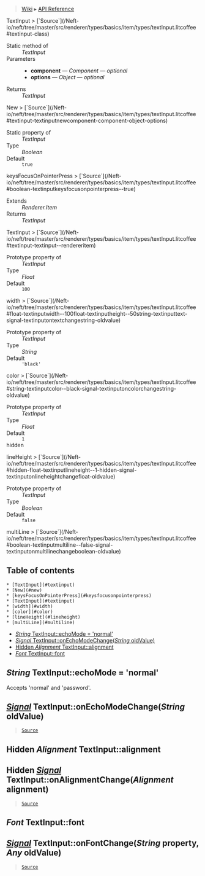 > [Wiki](Home) ▸ [API Reference](API-Reference)

<dl></dl>
TextInput
> [`Source`](/Neft-io/neft/tree/master/src/renderer/types/basics/item/types/textInput.litcoffee#textinput-class)

<dl><dt>Static method of</dt><dd><i>TextInput</i></dd><dt>Parameters</dt><dd><ul><li><b>component</b> — <i>Component</i> — <i>optional</i></li><li><b>options</b> — <i>Object</i> — <i>optional</i></li></ul></dd><dt>Returns</dt><dd><i>TextInput</i></dd></dl>
New
> [`Source`](/Neft-io/neft/tree/master/src/renderer/types/basics/item/types/textInput.litcoffee#textinput-textinputnewcomponent-component-object-options)

<dl><dt>Static property of</dt><dd><i>TextInput</i></dd><dt>Type</dt><dd><i>Boolean</i></dd><dt>Default</dt><dd><code>true</code></dd></dl>
keysFocusOnPointerPress
> [`Source`](/Neft-io/neft/tree/master/src/renderer/types/basics/item/types/textInput.litcoffee#boolean-textinputkeysfocusonpointerpress--true)

<dl><dt>Extends</dt><dd><i>Renderer.Item</i></dd><dt>Returns</dt><dd><i>TextInput</i></dd></dl>
TextInput
> [`Source`](/Neft-io/neft/tree/master/src/renderer/types/basics/item/types/textInput.litcoffee#textinput-textinput--rendereritem)

<dl><dt>Prototype property of</dt><dd><i>TextInput</i></dd><dt>Type</dt><dd><i>Float</i></dd><dt>Default</dt><dd><code>100</code></dd></dl>
width
> [`Source`](/Neft-io/neft/tree/master/src/renderer/types/basics/item/types/textInput.litcoffee#float-textinputwidth--100float-textinputheight--50string-textinputtext-signal-textinputontextchangestring-oldvalue)

<dl><dt>Prototype property of</dt><dd><i>TextInput</i></dd><dt>Type</dt><dd><i>String</i></dd><dt>Default</dt><dd><code>'black'</code></dd></dl>
color
> [`Source`](/Neft-io/neft/tree/master/src/renderer/types/basics/item/types/textInput.litcoffee#string-textinputcolor--black-signal-textinputoncolorchangestring-oldvalue)

<dl><dt>Prototype property of</dt><dd><i>TextInput</i></dd><dt>Type</dt><dd><i>Float</i></dd><dt>Default</dt><dd><code>1</code></dd><dt>hidden</dt></dl>
lineHeight
> [`Source`](/Neft-io/neft/tree/master/src/renderer/types/basics/item/types/textInput.litcoffee#hidden-float-textinputlineheight--1-hidden-signal-textinputonlineheightchangefloat-oldvalue)

<dl><dt>Prototype property of</dt><dd><i>TextInput</i></dd><dt>Type</dt><dd><i>Boolean</i></dd><dt>Default</dt><dd><code>false</code></dd></dl>
multiLine
> [`Source`](/Neft-io/neft/tree/master/src/renderer/types/basics/item/types/textInput.litcoffee#boolean-textinputmultiline--false-signal-textinputonmultilinechangeboolean-oldvalue)

## Table of contents
    * [TextInput](#textinput)
    * [New](#new)
    * [keysFocusOnPointerPress](#keysfocusonpointerpress)
    * [TextInput](#textinput)
    * [width](#width)
    * [color](#color)
    * [lineHeight](#lineheight)
    * [multiLine](#multiline)
  * [*String* TextInput::echoMode = 'normal'](#string-textinputechomode--normal)
  * [*Signal* TextInput::onEchoModeChange(*String* oldValue)](#signal-textinputonechomodechangestring-oldvalue)
  * [Hidden *Alignment* TextInput::alignment](#hidden-alignment-textinputalignment)
  * [*Font* TextInput::font](#font-textinputfont)

*String* TextInput::echoMode = 'normal'
---------------------------------------

Accepts 'normal' and 'password'.

## [*Signal*](/Neft-io/neft/wiki/Signal-API.md#class-signal) TextInput::onEchoModeChange(*String* oldValue)

> [`Source`](/Neft-io/neft/tree/master/src/renderer/types/basics/item/types/textInput.litcoffee#signal-textinputonechomodechangestring-oldvalue)

Hidden *Alignment* TextInput::alignment
---------------------------------------
## Hidden [*Signal*](/Neft-io/neft/wiki/Signal-API.md#class-signal) TextInput::onAlignmentChange(*Alignment* alignment)

> [`Source`](/Neft-io/neft/tree/master/src/renderer/types/basics/item/types/textInput.litcoffee#hidden-alignment-textinputalignment-hidden-signal-textinputonalignmentchangealignment-alignment)

*Font* TextInput::font
----------------------
## [*Signal*](/Neft-io/neft/wiki/Signal-API.md#class-signal) TextInput::onFontChange(*String* property, *Any* oldValue)

> [`Source`](/Neft-io/neft/tree/master/src/renderer/types/basics/item/types/textInput.litcoffee#font-textinputfont-signal-textinputonfontchangestring-property-any-oldvalue)

